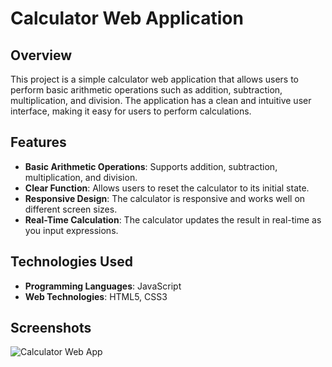 # Calculator Web Application

## Overview

This project is a simple calculator web application that allows users to perform basic arithmetic operations such as addition, subtraction, multiplication, and division. The application has a clean and intuitive user interface, making it easy for users to perform calculations.

## Features

- **Basic Arithmetic Operations**: Supports addition, subtraction, multiplication, and division.
- **Clear Function**: Allows users to reset the calculator to its initial state.
- **Responsive Design**: The calculator is responsive and works well on different screen sizes.
- **Real-Time Calculation**: The calculator updates the result in real-time as you input expressions.

## Technologies Used

- **Programming Languages**: JavaScript
- **Web Technologies**: HTML5, CSS3

## Screenshots
![Calculator Web App](https://raw.githubusercontent.com/Srini255/Calculator_WebApp/main/Calculator%20App.png)
